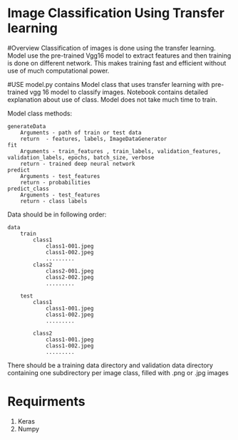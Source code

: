 # Image Classification Using Transfer learning

#Overview
Classification of images is done using the transfer learning. Model use the pre-trained Vgg16 model to extract features and then training is done on different network.
This makes training fast and efficient without use of much computational power.

#USE
model.py contains Model class that uses transfer learning with pre-trained vgg 16 model to classify images. Notebook contains detailed explanation about use of class. Model does not take much time to train.

Model class methods:


	generateData
		Arguments - path of train or test data
		return  - features, labels, ImageDataGenerator
	fit
		Arguments - train_features , train_labels, validation_features, validation_labels, epochs, batch_size, verbose
		return - trained deep neural network
	predict
		Arguments - test_features
		return - probabilities
	predict_class
		Arguments - test_features
		return - class labels


Data should be in following order:


	data
		train
			class1
				class1-001.jpeg
				class1-002.jpeg
				.........
			class2
				class2-001.jpeg
				class2-002.jpeg
				.........

		test
			class1
				class1-001.jpeg
				class1-002.jpeg
				.........

			class2
				class1-001.jpeg
				class1-002.jpeg
				.........


There should be a training data directory and validation data directory containing one subdirectory per image class, filled with .png or .jpg images

# Requirments
1. Keras
2. Numpy
